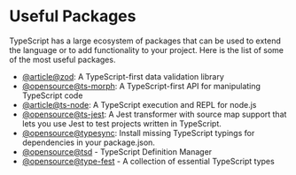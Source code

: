 # Useful Packages

TypeScript has a large ecosystem of packages that can be used to extend the language or to add functionality to your project. Here is the list of some of the most useful packages.

- [@article@zod](https://zod.dev/): A TypeScript-first data validation library
- [@opensource@ts-morph](https://github.com/dsherret/ts-morph): A TypeScript-first API for manipulating TypeScript code
- [@article@ts-node](https://typestrong.org/ts-node/): A TypeScript execution and REPL for node.js
- [@opensource@ts-jest](https://github.com/kulshekhar/ts-jest): A Jest transformer with source map support that lets you use Jest to test projects written in TypeScript.
- [@opensource@typesync](https://github.com/jeffijoe/typesync): Install missing TypeScript typings for dependencies in your package.json.
- [@opensource@tsd](https://github.com/SamVerschueren/tsd) - TypeScript Definition Manager
- [@opensource@type-fest](https://github.com/sindresorhus/type-fest) - A collection of essential TypeScript types
